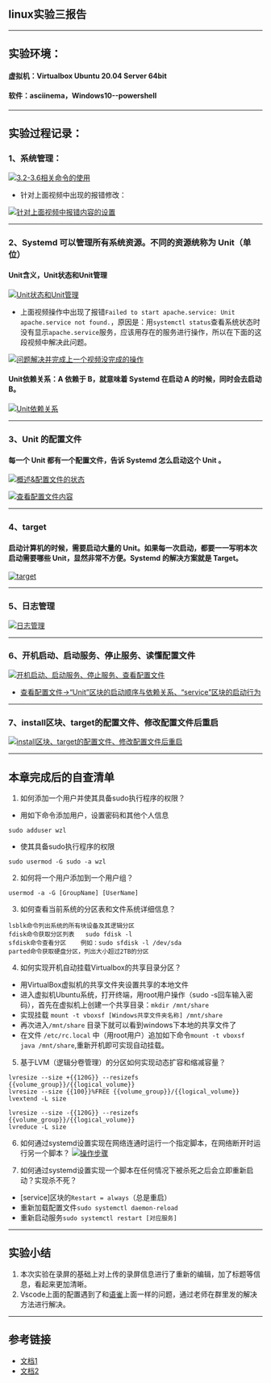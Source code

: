## linux实验三报告
****
## 实验环境：
#### 虚拟机：Virtualbox Ubuntu 20.04 Server 64bit
#### 软件：asciinema，Windows10--powershell
****
## 实验过程记录：
### 1、系统管理：
[![3.2-3.6相关命令的使用](https://asciinema.org/a/RyHukuPQxGZsTINh6kgVGvoqc.svg)](https://asciinema.org/a/RyHukuPQxGZsTINh6kgVGvoqc)
+ 针对上面视频中出现的报错修改：
  
[![针对上面视频中报错内容的设置](https://asciinema.org/a/J9KvLaED27jtLCrXTPjhvJvRe.svg)](https://asciinema.org/a/J9KvLaED27jtLCrXTPjhvJvRe)
***

### 2、Systemd 可以管理所有系统资源。不同的资源统称为 Unit（单位）
#### Unit含义，Unit状态和Unit管理
[![Unit状态和Unit管理](https://asciinema.org/a/pFs8QtAqcoKJ3mbkzXPokCvCm.svg)](https://asciinema.org/a/pFs8QtAqcoKJ3mbkzXPokCvCm)
+ 上面视频操作中出现了报错`Failed to start apache.service: Unit apache.service not found.`，原因是：用`systemctl status`查看系统状态时没有显示`apache.service`服务，应该用存在的服务进行操作，所以在下面的这段视频中解决此问题。

[![问题解决并完成上一个视频没完成的操作](https://asciinema.org/a/GBdOYfldAtRsY4DfjaMEDVghf.svg)](https://asciinema.org/a/GBdOYfldAtRsY4DfjaMEDVghf)
#### Unit依赖关系：A 依赖于 B，就意味着 Systemd 在启动 A 的时候，同时会去启动 B。
[![Unit依赖关系](https://asciinema.org/a/HbIQngKrJIShKwyEKFlTdZbiS.svg)](https://asciinema.org/a/HbIQngKrJIShKwyEKFlTdZbiS)
***
### 3、Unit 的配置文件
#### 每一个 Unit 都有一个配置文件，告诉 Systemd 怎么启动这个 Unit 。
[![概述&配置文件的状态](https://asciinema.org/a/ynWMFsEdRjKaI1Lr7bHLaqdbR.svg)](https://asciinema.org/a/ynWMFsEdRjKaI1Lr7bHLaqdbR)

[![查看配置文件内容](https://asciinema.org/a/ke3pKmMEwc6giLf4H487I0pLT.svg)](https://asciinema.org/a/ke3pKmMEwc6giLf4H487I0pLT)
***
### 4、target
#### 启动计算机的时候，需要启动大量的 Unit。如果每一次启动，都要一一写明本次启动需要哪些 Unit，显然非常不方便。Systemd 的解决方案就是 Target。
[![target](https://asciinema.org/a/xmFtrUjd9TgLfnKiXg73LV8Cy.svg)](https://asciinema.org/a/xmFtrUjd9TgLfnKiXg73LV8Cy)
****
### 5、日志管理
[![日志管理](https://asciinema.org/a/J2L4Sp22DZlXKNmS5dv4ftxYS.svg)](https://asciinema.org/a/J2L4Sp22DZlXKNmS5dv4ftxYS)
****
### 6、开机启动、启动服务、停止服务、读懂配置文件
[![开机启动、启动服务、停止服务、查看配置文件](https://asciinema.org/a/V1II27qJfzYksZjsq6bGmxB8K.svg)](https://asciinema.org/a/V1II27qJfzYksZjsq6bGmxB8K)
+ [查看配置文件→“Unit”区块的启动顺序与依赖关系、“service”区块的启动行为](http://www.ruanyifeng.com/blog/2016/03/systemd-tutorial-part-two.html)
****
### 7、install区块、target的配置文件、修改配置文件后重启
[![install区块、target的配置文件、修改配置文件后重启](https://asciinema.org/a/Ia8lFQoSjbWBVBXvvinEZj74X.svg)](https://asciinema.org/a/Ia8lFQoSjbWBVBXvvinEZj74X)
****
## 本章完成后的自查清单
1. 如何添加一个用户并使其具备sudo执行程序的权限？
+ 用如下命令添加用户，设置密码和其他个人信息
```
sudo adduser wzl 
```
+ 使其具备sudo执行程序的权限
```
sudo usermod -G sudo -a wzl
```

2. 如何将一个用户添加到一个用户组？
```
usermod -a -G [GroupName] [UserName]
```
3. 如何查看当前系统的分区表和文件系统详细信息？
```
lsblk命令列出系统的所有块设备及其逻辑分区
fdisk命令获取分区列表   sudo fdisk -l
sfdisk命令查看分区    例如：sudo sfdisk -l /dev/sda
parted命令获取硬盘分区，列出大小超过2TB的分区
```
4. 如何实现开机自动挂载Virtualbox的共享目录分区？
+ 用VirtualBox虚拟机的共享文件夹设置共享的本地文件
+ 进入虚拟机Ubuntu系统，打开终端，用root用户操作（sudo -s回车输入密码），首先在虚拟机上创建一个共享目录：`mkdir /mnt/share`
+ 实现挂载 `mount -t vboxsf [Windows共享文件夹名称] /mnt/share`
+ 再次进入`/mnt/share` 目录下就可以看到windows下本地的共享文件了
+ 在文件 `/etc/rc.local` 中（用root用户）追加如下命令`mount -t vboxsf java /mnt/share`,重新开机即可实现自动挂载。
5. 基于LVM（逻辑分卷管理）的分区如何实现动态扩容和缩减容量？
```
lvresize --size +{{120G}} --resizefs {{volume_group}}/{{logical_volume}}
lvresize --size {{100}}%FREE {{volume_group}}/{{logical_volume}}
lvextend -L size

lvresize --size -{{120G}} --resizefs {{volume_group}}/{{logical_volume}}
lvreduce -L size
```
6. 如何通过systemd设置实现在网络连通时运行一个指定脚本，在网络断开时运行另一个脚本？
[![操作步骤](https://asciinema.org/a/V96cYAm4xd1qtp6yiROm9J937.svg)](https://asciinema.org/a/V96cYAm4xd1qtp6yiROm9J937)

7. 如何通过systemd设置实现一个脚本在任何情况下被杀死之后会立即重新启动？实现杀不死？
+ [service]区块的`Restart = always`（总是重启）
+ 重新加载配置文件`sudo systemctl daemon-reload`
+ 重新启动服务`sudo systemctl restart [对应服务]`
****

## 实验小结
1. 本次实验在录屏的基础上对上传的录屏信息进行了重新的编辑，加了标题等信息，看起来更加清晰。
2. Vscode上面的配置遇到了和[语雀](https://www.yuque.com/c4pr1c3/linux)上面一样的问题，通过老师在群里发的解决方法进行解决。
****
## 参考链接
+ [文档1](http://www.ruanyifeng.com/blog/2016/03/systemd-tutorial-commands.html)
+ [文档2](http://www.ruanyifeng.com/blog/2016/03/systemd-tutorial-part-two.html)